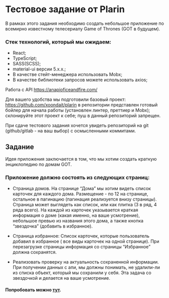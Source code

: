 # Тестовое задание от Plarin

В рамках этого задания необходимо создать небольшое приложение по всемирно известному телесериалу Game of Thrones (GOT в будущем).

### Стек технологий, который мы ожидаем:
- React;
- TypeScript;
- SASS(SCSS);
- material-ui версии 5.х.х.;
- В качестве стейт-менеджера использовать Mobx;
- В качестве библиотеки запросов можете использовать axios;

Работа с API https://anapioficeandfire.com/

Для вашего удобства мы подготовили базовый проект: https://github.com/xoondait/plarin
в репозитории представлен готовый бойлер для начала работы (установлен линтер, преттиер и Mobx);
склонируйте этот проект к себе;
пуш в данный репозиторий запрещен.

При сдаче тестового задания хочется увидеть репозиторий на git (github/gitlab - на ваш выбор) с осмысленными коммитами. 

## Задание

Идея приложения заключается в том, что мы хотим создать краткую энциклопедию по домам GOT. 

### Приложение должно состоять из следующих страниц: 


- Страница домов. На странице “Дома” мы хотим видеть список карточек для каждого дома. Размещение - по 12 на странице, остальное в пагинацию (пагинация реализуется внизу страницы). 
Страница может выглядеть как список, или как плитка (3 в ряд, 4 ряда всего).
На каждой из карточек указывается краткая информация о доме (какая именно, на ваше усмотрение), небольшое превью из названия этого дома, а также кнопка “звездочка” (добавить в избранное).

- Страница избранное: Список карточек, которые пользователь добавил в избранное ( все виды карточек на одной странице). При перезагрузке страницы информация со страницы “Избранное” должна сохранятся. 

- Реализовать проверку на актуальность сохраненной информации. При получении данных с апи, мы должны понимать, не удалили-ли из списка объект, который мы сохранили у себя. Эта задача со звездочкой и делается на ваше усмотрение.

#### Попробовать можно [тут](https://wishhdd.ru/GoThouses/).
